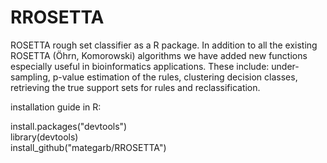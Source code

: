 # RROSETTA

ROSETTA rough set classifier as a R package. In addition to all the existing ROSETTA (Öhrn, Komorowski) algorithms we have added new functions especially useful in bioinformatics applications. These include: under-sampling, p-value estimation of the rules, clustering decision classes, retrieving the true support sets for rules and reclassification.

installation guide in R:

install.packages("devtools")<br />
library(devtools)<br />
install_github("mategarb/RROSETTA")
